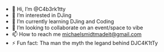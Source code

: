 - 👋 Hi, I’m @C4b3rk1tty
- 👀 I’m interested in DJing
- 🌱 I’m currently learning DJing and Coding
- 💞️ I’m looking to collaborate on an event/space to vibe
- 📫 How to reach me michaelsmidtmadeit@gmail.com
- ⚡ Fun fact: Tha man the myth the legand behind DJC4K1tTy

<!---
C4b3rk1tty/C4b3rk1tty is a ✨ special ✨ repository because its `README.md` (this file) appears on your GitHub profile.
You can click the Preview link to take a look at your changes.
--->
